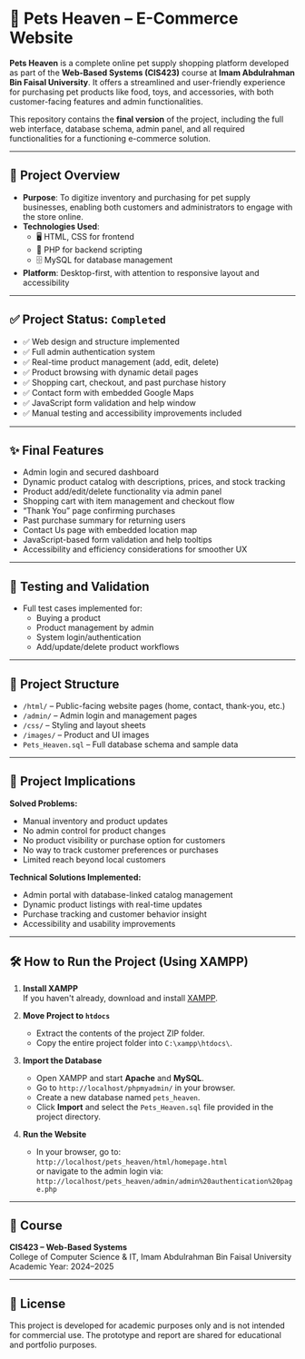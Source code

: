 # 🐾 Pets Heaven – E-Commerce Website

**Pets Heaven** is a complete online pet supply shopping platform developed as part of the **Web-Based Systems (CIS423)** course at **Imam Abdulrahman Bin Faisal University**. It offers a streamlined and user-friendly experience for purchasing pet products like food, toys, and accessories, with both customer-facing features and admin functionalities.

This repository contains the **final version** of the project, including the full web interface, database schema, admin panel, and all required functionalities for a functioning e-commerce solution.

---

## 🧠 Project Overview

- **Purpose**: To digitize inventory and purchasing for pet supply businesses, enabling both customers and administrators to engage with the store online.
- **Technologies Used**:
  - 🖥️ HTML, CSS for frontend
  - 🐘 PHP for backend scripting
  - 🗄️ MySQL for database management
- **Platform**: Desktop-first, with attention to responsive layout and accessibility

---

## ✅ Project Status: `Completed`

- ✅ Web design and structure implemented  
- ✅ Full admin authentication system  
- ✅ Real-time product management (add, edit, delete)  
- ✅ Product browsing with dynamic detail pages  
- ✅ Shopping cart, checkout, and past purchase history  
- ✅ Contact form with embedded Google Maps  
- ✅ JavaScript form validation and help window  
- ✅ Manual testing and accessibility improvements included

---

## ✨ Final Features

- Admin login and secured dashboard  
- Dynamic product catalog with descriptions, prices, and stock tracking  
- Product add/edit/delete functionality via admin panel  
- Shopping cart with item management and checkout flow  
- “Thank You” page confirming purchases  
- Past purchase summary for returning users  
- Contact Us page with embedded location map  
- JavaScript-based form validation and help tooltips  
- Accessibility and efficiency considerations for smoother UX

---

## 🧪 Testing and Validation

- Full test cases implemented for:
  - Buying a product
  - Product management by admin
  - System login/authentication
  - Add/update/delete product workflows

---

## 📁 Project Structure

- `/html/` – Public-facing website pages (home, contact, thank-you, etc.)  
- `/admin/` – Admin login and management pages  
- `/css/` – Styling and layout sheets  
- `/images/` – Product and UI images  
- `Pets_Heaven.sql` – Full database schema and sample data

---

## 📌 Project Implications

**Solved Problems:**
- Manual inventory and product updates  
- No admin control for product changes  
- No product visibility or purchase option for customers  
- No way to track customer preferences or purchases  
- Limited reach beyond local customers

**Technical Solutions Implemented:**
- Admin portal with database-linked catalog management  
- Dynamic product listings with real-time updates  
- Purchase tracking and customer behavior insight  
- Accessibility and usability improvements

---

## 🛠️ How to Run the Project (Using XAMPP)

1. **Install XAMPP**  
   If you haven't already, download and install [XAMPP](https://www.apachefriends.org/index.html).

2. **Move Project to `htdocs`**  
   - Extract the contents of the project ZIP folder.
   - Copy the entire project folder into `C:\xampp\htdocs\`.

3. **Import the Database**  
   - Open XAMPP and start **Apache** and **MySQL**.
   - Go to `http://localhost/phpmyadmin/` in your browser.
   - Create a new database named `pets_heaven`.
   - Click **Import** and select the `Pets_Heaven.sql` file provided in the project directory.

4. **Run the Website**  
   - In your browser, go to: `http://localhost/pets_heaven/html/homepage.html`  
     or navigate to the admin login via: `http://localhost/pets_heaven/admin/admin%20authentication%20page.php`

---

## 📅 Course

**CIS423 – Web-Based Systems**  
College of Computer Science & IT, Imam Abdulrahman Bin Faisal University  
Academic Year: 2024–2025

---

## 📌 License

This project is developed for academic purposes only and is not intended for commercial use. The prototype and report are shared for educational and portfolio purposes.


